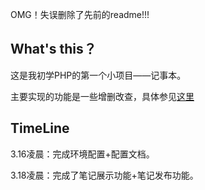OMG！失误删除了先前的readme!!!
## What's this？
这是我初学PHP的第一个小项目——记事本。

主要实现的功能是一些增删改查，具体参见[这里](https://github.com/WsTe47/PHP-Laravel-Notepad/blob/main/%E4%BB%BB%E5%8A%A1%26%26%E5%88%86%E6%9E%90/%E4%BB%BB%E5%8A%A1%26%26%E9%9C%80%E6%B1%82%E5%88%86%E6%9E%90.md)

## TimeLine
3.16凌晨：完成环境配置+配置文档。

3.18凌晨：完成了笔记展示功能+笔记发布功能。
